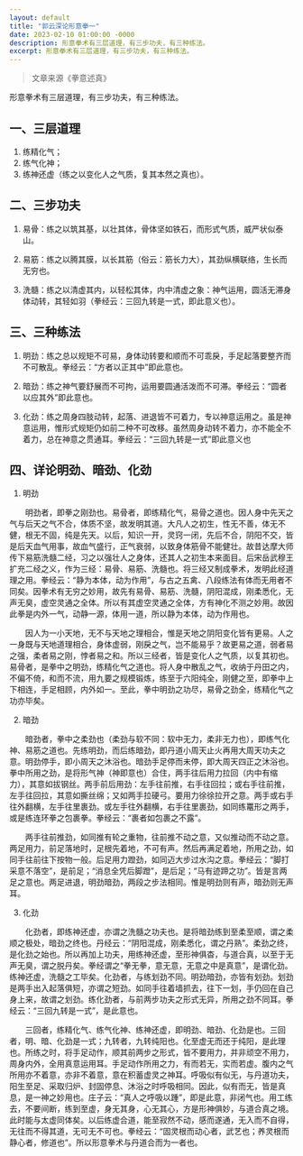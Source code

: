 ```yaml
---
layout: default
title: "郭云深论形意拳一"
date: 2023-02-10 01:00:00 -0000
description: 形意拳术有三层道理，有三步功夫，有三种练法。
excerpt: 形意拳术有三层道理，有三步功夫，有三种练法。
---
```

>文章来源《拳意述真》

形意拳术有三层道理，有三步功夫，有三种练法。

## 一、三层道理

1. 练精化气；
2. 练气化神；
3. 练神还虚（练之以变化人之气质，复其本然之真也）。

## 二、三步功夫

1. 易骨：练之以筑其基，以壮其体，骨体坚如铁石，而形式气质，威严状似泰山。

2. 易筋：练之以腾其膜，以长其筋（俗云：筋长力大），其劲纵横联络，生长而无穷也。

3. 洗髓：练之以清虚其内，以轻松其体，内中清虚之象：神气运用，圆活无滞身体动转，其轻如羽（拳经云：三回九转是一式，即此意义也）。

## 三、三种练法

1. 明劲：练之总以规矩不可易，身体动转要和顺而不可乖戾，手足起落要整齐而不可散乱。拳经云：“方者以正其中”即此意也。

2. 暗劲：练之神气要舒展而不可拘，运用要圆通活泼而不可滞。拳经云：“圆者以应其外”即此意也。

3. 化劲：练之周身四肢动转，起落、进退皆不可着力，专以神意运用之。虽是神意运用，惟形式规矩仍如前二种不可改移。虽然周身动转不着力，亦不能全不着力，总在神意之贯通耳。拳经云：“三回九转是一式”即此意义也

## 四、详论明劲、暗劲、化劲

1. 明劲

&#8195;&#8195;明劲者，即拳之刚劲也。易骨者，即练精化气，易骨之道也。因人身中先天之气与后天之气不合，体质不坚，故发明其道。大凡人之初生，性无不善，体无不健，根无不固，纯是先天。以后，知识一开，灵窍一闭，先后不合，阴阳不交，皆是后天血气用事，故血气盛行，正气衰弱，以致身体筋骨不能健壮。故昔达摩大师传下易筋洗髓二经，习之以强壮人之身体，还其人之初生本来面目。后宋岳武穆王扩充二经之义，作为三经：易骨、易筋、洗髓也。将三经又制成拳术，发明此经道理之用。拳经云：“静为本体，动为作用”，与古之五禽、八段练法有体而无用者不同矣。因拳术有无穷之妙用，故先有易骨、易筋、洗髓，阴阳混成，刚柔悉化，无声无臭，虚空灵通之全体。所以有其虚空灵通之全体，方有神化不测之妙用。故因此拳是内外一气，动静一源，体用一道，所以静为本体，动为作用也。

&#8195;&#8195;因人为一小天地，无不与天地之理相合，惟是天地之阴阳变化皆有更易。人之一身既与天地道理相合，身体虚弱，刚戾之气，岂不能易乎？故更易之道，弱者易之强，柔者易之刚，悖者易之和。所以三经者，皆是变化人之气质，以复其初也。易骨者，是拳中之明劲，练精化气之道也。将人身中散乱之气，收纳于丹田之内，不偏不倚，和而不流，用九要之规模锻炼，练至于六阳纯全，刚健之至，即拳中上下相连，手足相顾，内外如一。至此，拳中明劲之功尽，易骨之劲全，练精化气之功亦毕矣。

2. 暗劲

&#8195;&#8195;暗劲者，拳中之柔劲也（柔劲与软不同：软中无力，柔非无力也），即练气化神、易筋之道也。先练明劲，而后练暗劲，即丹道小周天止火再用大周天功夫之意。明劲停手，即小周天之沐浴也。暗劲手足停而未停，即大周天四正之沐浴也。拳中所用之劲，是将形气神（神即意也）合住，两手往后用力拉回（内中有缩力），其意如拔钢丝。两手前后用劲：左手往前推，右手往回拉；或右手往前推，左手往回拉，其意如撕丝绵；又如两手拉硬弓。要用力徐徐拉开之意。两手或右手往外翻横，左手往里裹劲。或左手往外翻横，右手往里裹劲，如同练鼍形之两手，或是练连环拳之包裹拳。拳经云：“裹者如包裹之不露”。

&#8195;&#8195;两手往前推劲，如同推有轮之重物，往前推不动之意，又似推动而不动之意。两足用力，前足落地时，足根先着地，不可有声。然后再满足着地，所用之劲，如同手往前往下按物一般。后足用力蹬劲，如同迈大步过水沟之意。拳经云：“脚打采意不落空”，是前足；“消息全凭后脚蹬”，是后足；“马有迹蹄之功”。皆是言两足之意也。两足进退，明劲暗劲，两段之步法相同。惟是明劲则有声，暗劲则无声耳。

3. 化劲

&#8195;&#8195;化劲者，即练神还虚，亦谓之洗髓之功夫也。是将暗劲练到至柔至顺，谓之柔顺之极处，暗劲之终也。丹经云：“阴阳混成，刚柔悉化，谓之丹熟”。柔劲之终，是化劲之始也。所以再加上功夫，用练神还虚，至形神俱杳，与道合真，以至于无声无臭，谓之脱丹矣。拳经谓之“拳无拳，意无意，无意之中是真意”，是谓化劲。练神还虚，洗髓之工毕矣。化劲者，与练划劲不同。明劲暗劲，亦皆有划劲。划劲是两手出入起落俱短，亦谓之短劲。如同手往着墙抓去，往下一划，手仍回在自己身上来，故谓之划劲。练化劲者，与前两步功夫之形式无异，所用之劲不同耳。拳经云：“三回九转是一式”，是此意也。

&#8195;&#8195;三回者，练精化气、练气化神、练神还虚，即明劲、暗劲、化劲是也。三回者，明、暗、化劲是一式；九转者，九转纯阳也。化至虚无而还于纯阳，是此理也。所练之时，将手足动作，顺其前两步之形式，皆不要用力，并非顽空不用力，周身内外，全用真意运用耳。手足动作所用之力，有而若无，实而若虚。腹内之气所用亦不着意，亦非不着意，意在积蓄虚灵之神耳。呼吸似有似无，与丹道功夫，阳生至足、采取归炉、封固停息、沐浴之时呼吸相同。因此，似有而无，皆是真息，是一神之妙用也。庄子云：“真人之呼吸以踵”，即是此意，非闭气也。用工练去，不要间断，练到至虚，身无其身，心无其心，方是形神俱妙，与道合真之境。此时能与太虚同体矣。以后练虚合道，能至寂然不动，感而遂通，无入而不自得，无往而不得其道，无可无不可也。拳经云：“固灵根而动心者，武艺也；养灵根而静心者，修道也”。所以形意拳术与丹道合而为一者也。
